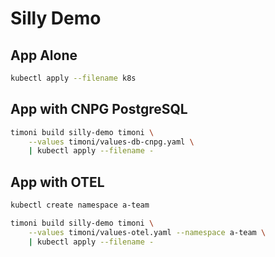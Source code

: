 # Silly Demo

## App Alone

```sh
kubectl apply --filename k8s
```

## App with CNPG PostgreSQL

```sh
timoni build silly-demo timoni \
    --values timoni/values-db-cnpg.yaml \
    | kubectl apply --filename -
```

## App with OTEL

```sh
kubectl create namespace a-team

timoni build silly-demo timoni \
    --values timoni/values-otel.yaml --namespace a-team \
    | kubectl apply --filename -
```
